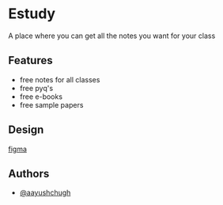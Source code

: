 # Estudy

A place where you can get all the notes you want for your class

## Features

-   free notes for all classes
-   free pyq's
-   free e-books
-   free sample papers

## Design

[figma](https://www.figma.com/file/Zh1m43o6bhXyb5JNuIRNxb/Estudy?node-id=0%3A1)

## Authors

-   [@aayushchugh](https://github.com/aayushchugh/)
